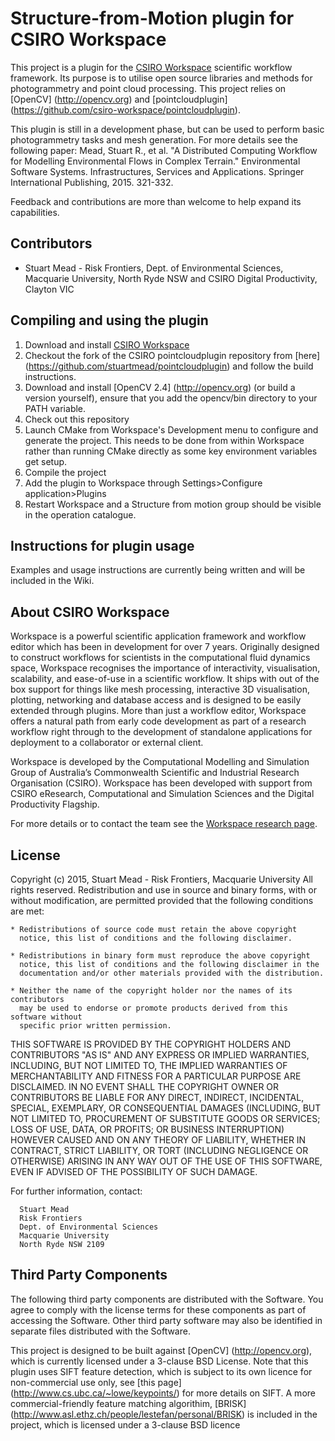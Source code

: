 Structure-from-Motion plugin for CSIRO Workspace
================================================

This project is a plugin for the [CSIRO Workspace](https://research.csiro.au/workspace/) scientific workflow framework. Its purpose is to utilise open source libraries and methods for photogrammetry and point cloud processing.
This project relies on [OpenCV] (http://opencv.org) and [pointcloudplugin] (https://github.com/csiro-workspace/pointcloudplugin). 

This plugin is still in a development phase, but can be used to perform basic photogrammetry tasks and mesh generation. For more details see the following paper:
Mead, Stuart R., et al. "A Distributed Computing Workflow for Modelling Environmental Flows in Complex Terrain." Environmental Software Systems. Infrastructures, Services and Applications. Springer International Publishing, 2015. 321-332.

Feedback and contributions are more than welcome to help expand its capabilities. 

Contributors
------------
- Stuart Mead -
Risk Frontiers, Dept. of Environmental Sciences, Macquarie University, North Ryde NSW and CSIRO Digital Productivity, Clayton VIC

Compiling and using the plugin
------------------------------
1. Download and install [CSIRO Workspace](https://research.csiro.au/workspace/download/)
3. Checkout the fork of the CSIRO pointcloudplugin repository from [here] (https://github.com/stuartmead/pointcloudplugin) and follow the build instructions.
4. Download and install [OpenCV 2.4] (http://opencv.org) (or build a version yourself), ensure that you add the opencv/bin directory to your PATH variable.
5. Check out this repository
5. Launch CMake from Workspace's Development menu to configure and generate the project. This needs to be done from within Workspace rather than running CMake directly as some key environment variables get setup.
6. Compile the project
7. Add the plugin to Workspace through Settings>Configure application>Plugins
8. Restart Workspace and a Structure from motion group should be visible in the operation catalogue.

Instructions for plugin usage
-----------------------------
Examples and usage instructions are currently being written and will be included in the Wiki.

About CSIRO Workspace
---------------------
Workspace is a powerful scientific application framework and workflow editor which has been in development for over 7 years. Originally designed to construct workflows for scientists in the computational fluid dynamics space, Workspace recognises the importance of interactivity, visualisation, scalability, and ease-of-use in a scientific workflow. It ships with out of the box support for things like mesh processing, interactive 3D visualisation, plotting, networking and database access and is designed to be easily extended through plugins. More than just a workflow editor, Workspace offers a natural path from early code development as part of a research workflow right through to the development of standalone applications for deployment to a collaborator or external client.

Workspace is developed by the Computational Modelling and Simulation Group of Australia’s Commonwealth Scientific and Industrial Research Organisation (CSIRO). Workspace has been developed with support from CSIRO eResearch, Computational and Simulation Sciences and the Digital Productivity Flagship.

For more details or to contact the team see the [Workspace research page](https://research.csiro.au/workspace/).

License
-------
Copyright (c) 2015, Stuart Mead - Risk Frontiers, Macquarie University
All rights reserved.
Redistribution and use in source and binary forms, with or without
modification, are permitted provided that the following conditions are met:

    * Redistributions of source code must retain the above copyright
      notice, this list of conditions and the following disclaimer.
      
    * Redistributions in binary form must reproduce the above copyright
      notice, this list of conditions and the following disclaimer in the
      documentation and/or other materials provided with the distribution.
      
    * Neither the name of the copyright holder nor the names of its contributors
      may be used to endorse or promote products derived from this software without
      specific prior written permission.
THIS SOFTWARE IS PROVIDED BY THE COPYRIGHT HOLDERS AND CONTRIBUTORS "AS IS" AND
ANY EXPRESS OR IMPLIED WARRANTIES, INCLUDING, BUT NOT LIMITED TO, THE IMPLIED
WARRANTIES OF MERCHANTABILITY AND FITNESS FOR A PARTICULAR PURPOSE ARE
DISCLAIMED. IN NO EVENT SHALL THE COPYRIGHT OWNER OR CONTRIBUTORS BE LIABLE FOR 
ANY DIRECT, INDIRECT, INCIDENTAL, SPECIAL, EXEMPLARY, OR CONSEQUENTIAL DAMAGES
(INCLUDING, BUT NOT LIMITED TO, PROCUREMENT OF SUBSTITUTE GOODS OR SERVICES;
LOSS OF USE, DATA, OR PROFITS; OR BUSINESS INTERRUPTION) HOWEVER CAUSED AND
ON ANY THEORY OF LIABILITY, WHETHER IN CONTRACT, STRICT LIABILITY, OR TORT
(INCLUDING NEGLIGENCE OR OTHERWISE) ARISING IN ANY WAY OUT OF THE USE OF THIS
SOFTWARE, EVEN IF ADVISED OF THE POSSIBILITY OF SUCH DAMAGE.
  
  For further information, contact:
  
      Stuart Mead
      Risk Frontiers
      Dept. of Environmental Sciences
      Macquarie University
      North Ryde NSW 2109

Third Party Components
----------------------
The following third party components are distributed with the Software. You agree to comply with the license terms for these components as part of accessing the Software. Other third party software may also be identified in separate files distributed with the Software.

This project is designed to be built against [OpenCV] (http://opencv.org), which is currently licensed under a 3-clause BSD License. Note that this plugin uses SIFT feature detection, which is subject to its own licence for non-commercial use only, see [this page] (http://www.cs.ubc.ca/~lowe/keypoints/) for more details on SIFT.
A more commercial-friendly feature matching algorithim, [BRISK] (http://www.asl.ethz.ch/people/lestefan/personal/BRISK) is included in the project, which is licensed under a 3-clause BSD licence
